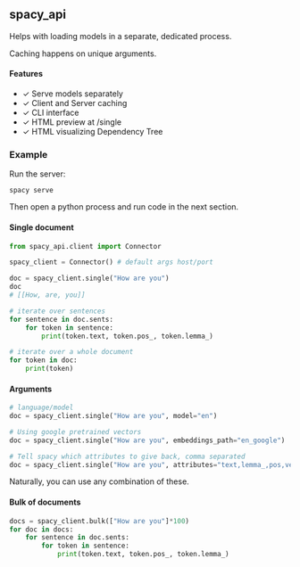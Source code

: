 ## spacy_api

Helps with loading models in a separate, dedicated process.

Caching happens on unique arguments.

#### Features

- ✓ Serve models separately
- ✓ Client and Server caching
- ✓ CLI interface
- ✓ HTML preview at /single
- ✓ HTML visualizing Dependency Tree

### Example

Run the server:

    spacy serve

Then open a python process and run code in the next section.

#### Single document

```python
from spacy_api.client import Connector

spacy_client = Connector() # default args host/port

doc = spacy_client.single("How are you")
doc
# [[How, are, you]]

# iterate over sentences
for sentence in doc.sents:
    for token in sentence:
        print(token.text, token.pos_, token.lemma_)

# iterate over a whole document
for token in doc:
    print(token)
```

#### Arguments

```python
# language/model
doc = spacy_client.single("How are you", model="en")

# Using google pretrained vectors
doc = spacy_client.single("How are you", embeddings_path="en_google")

# Tell spacy which attributes to give back, comma separated
doc = spacy_client.single("How are you", attributes="text,lemma_,pos,vector")
```

Naturally, you can use any combination of these.

#### Bulk of documents

```python
docs = spacy_client.bulk(["How are you"]*100)
for doc in docs:
    for sentence in doc.sents:
        for token in sentence:
            print(token.text, token.pos_, token.lemma_)

```
